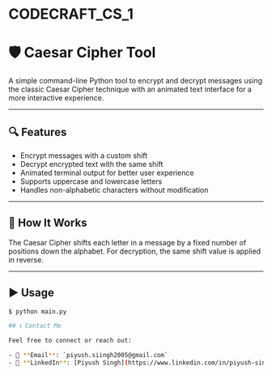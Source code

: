 # CODECRAFT_CS_1
# 🛡️ Caesar Cipher Tool

A simple command-line Python tool to encrypt and decrypt messages using the classic Caesar Cipher technique with an animated text interface for a more interactive experience.

---

## 🔍 Features

- Encrypt messages with a custom shift
- Decrypt encrypted text with the same shift
- Animated terminal output for better user experience
- Supports uppercase and lowercase letters
- Handles non-alphabetic characters without modification

---

## 📌 How It Works

The Caesar Cipher shifts each letter in a message by a fixed number of positions down the alphabet. For decryption, the same shift value is applied in reverse.

---

## ▶️ Usage

```bash
$ python main.py

## 📞 Contact Me

Feel free to connect or reach out:

- 📧 **Email**: `piyush.siingh2005@gmail.com`  
- 🔗 **LinkedIn**: [Piyush Singh](https://www.linkedin.com/in/piyush-singh-0b276332a)
